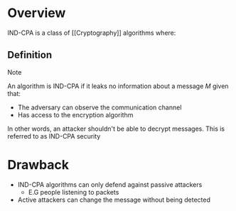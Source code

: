 # Overview
IND-CPA is a class of [[Cryptography]] algorithms where:

## Definition
> [!NOTE]
> An algorithm is IND-CPA if it leaks no information about a message $M$ given that:
> - The adversary can observe the communication channel
> - Has access to the encryption algorithm
> 
> In other words, an attacker shouldn't be able to decrypt messages. This is referred to as IND-CPA security

# Drawback
- IND-CPA algorithms can only defend against passive attackers
	- E.G people listening to packets
- Active attackers can change the message without being detected